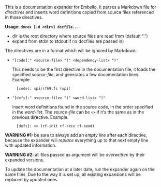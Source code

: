 This is a documentation expander for Embello. It parses a Markdown file for
_directives_ and inserts word definitions copied from source files referenced in
those directives.

**Usage: `docex [-d <dir>] docfile...`**

* _dir_ is the root directory where source files are read from (default ".")
* expand from stdin to stdout if no docfiles are passed in)

The directives are in a format which will be ignored by Markdown:

* `"[code]:" <source-file> "(" <dependency-list> ")"`

    This needs to be the first directive in the documentation file, it loads the
    specified _source-file_, and generates a few documentation lines. Example:

        [code]: spi/rf69.fs (spi)
      
* `"[defs]:" <source-file> "(" <word-list> ")"`

    Insert word definitions found in the source code, in the order
    specified in the _word-list_. The _source-file_ can be `<>` if it's the same as
    in the previous directive. Example:

        [defs]: <> (rf-init rf-recv rf-send)

**WARNING #1:** be sure to always add an _empty line_ after each directive,
because the expander will _replace_ everything up to that next empty line with
updated information.

**WARNING #2:** all files passed as argument will be _overwritten_ by their
expanded versions.

To update the documentation at a later date, run the expander again on the same
files. Due to the way it is set up, all existing expansions will be replaced by
updated ones.
